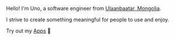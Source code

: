 Hello! I'm Uno, a software engineer from <a href="https://en.wikipedia.org/wiki/Ulaanbaatar">Ulaanbaatar, Mongolia</a>. 

I strive to create something meaningful for people to use and enjoy. 

Try out my <a href="https://apps.apple.com/us/developer/usukhbayar-batbayar/id1532655863">Apps</a> 📱
